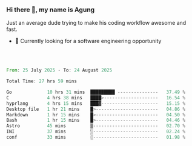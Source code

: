 ### Hi there 👋, my name is Agung
Just an average dude trying to make his coding workflow awesome and fast.

<!--
**agungfir98/agungfir98** is a ✨ _special_ ✨ repository because its `README.md` (this file) appears on your GitHub profile.
-->

- 🔭 Currently looking for a software engineering opportunity
<br/>
<br/>
<!--START_SECTION:waka-->

```rust
From: 25 July 2025 - To: 24 August 2025

Total Time: 27 hrs 59 mins

Go             10 hrs 31 mins  █████████ ---------------   37.49 %
C              4 hrs 38 mins   ████>--------------------   16.54 %
hyprlang       4 hrs 15 mins   ███▓---------------------   15.15 %
Desktop file   1 hr 21 mins    █>-----------------------   04.86 %
Markdown       1 hr 15 mins    █>-----------------------   04.50 %
Bash           1 hr 15 mins    █>-----------------------   04.46 %
Astro          45 mins         ▒------------------------   02.70 %
INI            37 mins         ░------------------------   02.24 %
conf           33 mins         ░------------------------   01.98 %
```

<!--END_SECTION:waka-->
